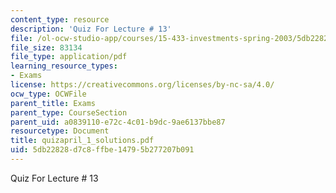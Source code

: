 ```yaml
---
content_type: resource
description: 'Quiz For Lecture # 13'
file: /ol-ocw-studio-app/courses/15-433-investments-spring-2003/5db22828d7c8ffbe14795b277207b091_quizapril_1_solutions.pdf
file_size: 83134
file_type: application/pdf
learning_resource_types:
- Exams
license: https://creativecommons.org/licenses/by-nc-sa/4.0/
ocw_type: OCWFile
parent_title: Exams
parent_type: CourseSection
parent_uid: a0839110-e72c-4c01-b9dc-9ae6137bbe87
resourcetype: Document
title: quizapril_1_solutions.pdf
uid: 5db22828-d7c8-ffbe-1479-5b277207b091
---
```

Quiz For Lecture # 13